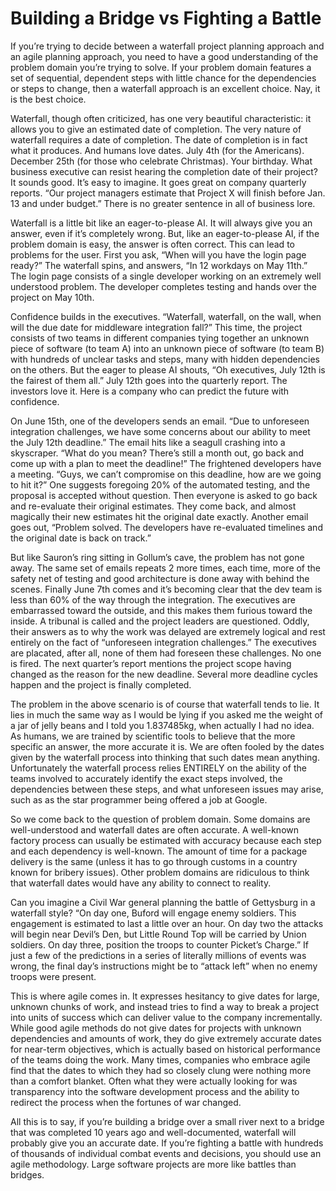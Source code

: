 # Building a Bridge vs Fighting a Battle

If you’re trying to decide between a waterfall project planning approach and an agile planning approach, you need to have a good understanding of the problem domain you’re trying to solve. If your problem domain features a set of sequential, dependent steps with little chance for the dependencies or steps to change, then a waterfall approach is an excellent choice. Nay, it is the best choice. 

Waterfall, though often criticized, has one very beautiful characteristic: it allows you to give an estimated date of completion. The very nature of waterfall requires a date of completion. The date of completion is in fact what it produces. And humans love dates. July 4th (for the Americans). December 25th (for those who celebrate Christmas). Your birthday. What business executive can resist hearing the completion date of their project? It sounds good. It’s easy to imagine. It goes great on company quarterly reports. “Our project managers estimate that Project X will finish before Jan. 13 and under budget.” There is no greater sentence in all of business lore.

Waterfall is a little bit like an eager-to-please AI. It will always give you an answer, even if it’s completely wrong. But, like an eager-to-please AI, if the problem domain is easy, the answer is often correct. This can lead to problems for the user. First you ask, “When will you have the login page ready?” The waterfall spins, and answers, “In 12 workdays on May 11th.” The login page consists of a single developer working on an extremely well understood problem. The developer completes testing and hands over the project on May 10th.

Confidence builds in the executives. “Waterfall, waterfall, on the wall, when will the due date for middleware integration fall?” This time, the project consists of two teams in different companies tying together an unknown piece of software (to team A) into an unknown piece of software (to team B) with hundreds of unclear tasks and steps, many with hidden dependencies on the others. But the eager to please AI shouts, “Oh executives, July 12th is the fairest of them all.” July 12th goes into the quarterly report. The investors love it. Here is a company who can predict the future with confidence.

On June 15th, one of the developers sends an email. “Due to unforeseen integration challenges, we have some concerns about our ability to meet the July 12th deadline.” The email hits like a seagull crashing into a skyscraper. “What do you mean? There’s still a month out, go back and come up with a plan to meet the deadline!” The frightened developers have a meeting. “Guys, we can’t compromise on this deadline, how are we going to hit it?” One suggests foregoing 20% of the automated testing, and the proposal is accepted without question. Then everyone is asked to go back and re-evaluate their original estimates. They come back, and almost magically their new estimates hit the original date exactly. Another email goes out, “Problem solved. The developers have re-evaluated timelines and the original date is back on track.”

But like Sauron’s ring sitting in Gollum’s cave, the problem has not gone away. The same set of emails repeats 2 more times, each time, more of the safety net of testing and good architecture is done away with behind the scenes. Finally June 7th comes and it’s becoming clear that the dev team is less than 60% of the way through the integration. The executives are embarrassed toward the outside, and this makes them furious toward the inside. A tribunal is called and the project leaders are questioned. Oddly, their answers as to why the work was delayed are extremely logical and rest entirely on the fact of “unforeseen integration challenges.” The executives are placated, after all, none of them had foreseen these challenges. No one is fired. The next quarter’s report mentions the project scope having changed as the reason for the new deadline. Several more deadline cycles happen and the project is finally completed.

The problem in the above scenario is of course that waterfall tends to lie. It lies in much the same way as I would be lying if you asked me the weight of a jar of jelly beans and I told you 1.837485kg, when actually I had no idea. As humans, we are trained by scientific tools to believe that the more specific an answer, the more accurate it is. We are often fooled by the dates given by the waterfall process into thinking that such dates mean anything. Unfortunately the waterfall process relies ENTIRELY on the ability of the teams involved to accurately identify the exact steps involved, the dependencies between these steps, and what unforeseen issues may arise, such as as the star programmer being offered a job at Google.

So we come back to the question of problem domain. Some domains are well-understood and waterfall dates are often accurate. A well-known factory process can usually be estimated with accuracy because each step and each dependency is well-known. The amount of time for a package delivery is the same (unless it has to go through customs in a country known for bribery issues). Other problem domains are ridiculous to think that waterfall dates would have any ability to connect to reality. 

Can you imagine a Civil War general planning the battle of Gettysburg in a waterfall style? “On day one, Buford will engage enemy soldiers. This engagement is estimated to last a little over an hour. On day two the attacks will begin near Devil’s Den, but Little Round Top will be carried by Union soldiers. On day three, position the troops to counter Picket’s Charge.” If just a few of the predictions in a series of literally millions of events was wrong, the final day’s instructions might be to “attack left” when no enemy troops were present.

This is where agile comes in. It expresses hesitancy to give dates for large, unknown chunks of work, and instead tries to find a way to break a project into units of success which can deliver value to the company incrementally. While good agile methods do not give dates for projects with unknown dependencies and amounts of work, they do give extremely accurate dates for near-term objectives, which is actually based on historical performance of the teams doing the work. Many times, companies who embrace agile find that the dates to which they had so closely clung were nothing more than a comfort blanket. Often what they were actually looking for was transparency into the software development process and the ability to redirect the process when the fortunes of war changed.

All this is to say, if you’re building a bridge over a small river next to a bridge that was completed 10 years ago and well-documented, waterfall will probably give you an accurate date. If you’re fighting a battle with hundreds of thousands of individual combat events and decisions, you should use an agile methodology. Large software projects are more like battles than bridges.
